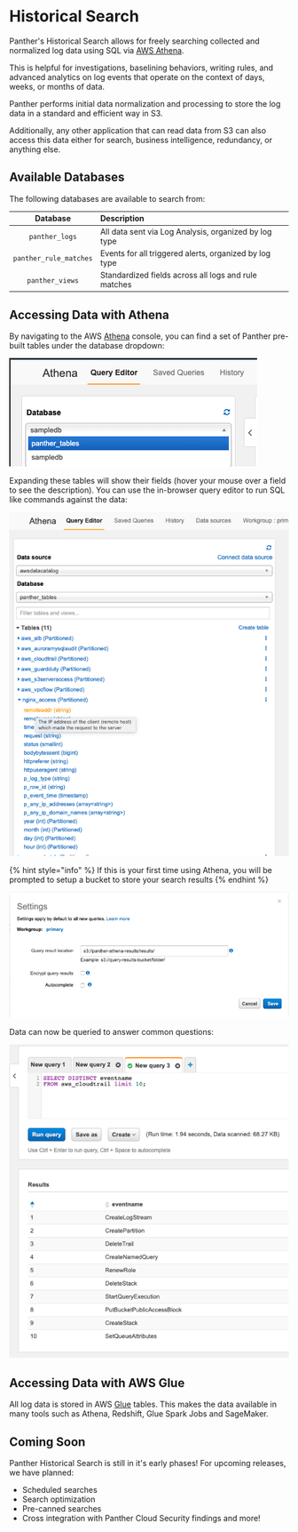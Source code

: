 # Historical Search

Panther's Historical Search allows for freely searching collected and normalized log data using SQL via [AWS Athena](https://aws.amazon.com/athena/).

This is helpful for investigations, baselining behaviors, writing rules, and advanced analytics on log events that operate on the context of days, weeks, or months of data.

Panther performs initial data normalization and processing to store the log data in a standard and efficient way in S3.

Additionally, any other application that can read data from S3 can also access this data either for search, business intelligence, redundancy, or anything else.

## Available Databases

The following databases are available to search from:

| Database | Description |
| :---: | :--- |
| `panther_logs` | All data sent via Log Analysis, organized by log type |
| `panther_rule_matches` | Events for all triggered alerts, organized by log type |
| `panther_views` | Standardized fields across all logs and rule matches |

## Accessing Data with Athena

By navigating to the AWS [Athena](https://console.aws.amazon.com/athena/home) console, you can find a set of Panther pre-built tables under the database dropdown:

![Athena Tables](../.gitbook/assets/screen-shot-2020-01-22-at-2.13.07-pm%20%282%29.png)

Expanding these tables will show their fields \(hover your mouse over a field to see the description\). You can use the in-browser query editor to run SQL like commands against the data:

![Athena Columns](../.gitbook/assets/athenatableswithcolumndescriptions.png)

{% hint style="info" %}
If this is your first time using Athena, you will be prompted to setup a bucket to store your search results
{% endhint %}

![Athena Settings](../.gitbook/assets/screen-shot-2020-01-22-at-2.16.28-pm%20%281%29.png)

Data can now be queried to answer common questions:

![Athena Query](../.gitbook/assets/screen-shot-2020-01-22-at-2.18.33-pm%20%283%29.png)

## Accessing Data with AWS Glue

All log data is stored in AWS [Glue](https://aws.amazon.com/glue/) tables. This makes the data available in many tools such as Athena, Redshift, Glue Spark Jobs and SageMaker.

## Coming Soon

Panther Historical Search is still in it's early phases! For upcoming releases, we have planned:

* Scheduled searches
* Search optimization
* Pre-canned searches
* Cross integration with Panther Cloud Security findings and more!

